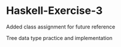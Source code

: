 # Haskell-Exercise-3
Added class assignment for future reference 

Tree data type practice and implementation

